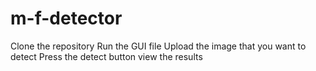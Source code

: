 # m-f-detector
Clone the repository
Run the GUI file
Upload the image that you want to detect
Press the detect button
view the results
